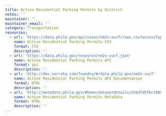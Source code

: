 ```yaml
---
title: Active Residential Parking Permits by District
notes: ''
maintainer: ''
maintainer_email: ''
category: Transportation
resources:
  - url: 'https://data.phila.gov/api/views/nm2v-xucf/rows.csv?accessType=DOWNLOAD'
    name: Active Residential Parking Permits CSV
    format: CSV
    description: ''
  - url: 'https://data.phila.gov/resource/nm2v-xucf.json'
    name: Active Residential Parking Permits API
    format: api
    description: ''
  - url: 'http://dev.socrata.com/foundry/#/data.phila.gov/nm2v-xucf'
    name: Active Residential Parking Permits API Documentation
    format: HTML
    description: ''
  - url: 'http://metadata.phila.gov/#home/datasetdetails/556dfd5f6c7888b92ed5a363/'
    name: Active Residential Parking Permits Metadata
    format: HTML
    description: ''
---
```

